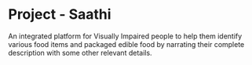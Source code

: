 # Project - Saathi

An integrated platform for Visually Impaired people to help them identify various food items and packaged edible food by narrating their complete description with some other relevant details.
